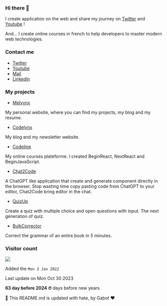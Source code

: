 ### Hi there 👋

I create application on the web and share my journey on [Twitter](https://twitter.com/melvynxdev) and [Youtube](https://www.youtube.com/channel/UC5HDIVwuqoIuKKw-WbQ4CvA) !

And... I create online courses in french to help developers to master modern web technologies.

### Contact me

* [Twitter](https://twitter.com/melvynxdev)
* [Youtube](https://www.youtube.com/channel/UC5HDIVwuqoIuKKw-WbQ4CvA)
* [Mail](mailto:contact@melvynx.com)
* [Linkedin](https://www.linkedin.com/in/melvyn-malherbe/)

### My projects

* [Melvynx](https://melvynx.com)

My personal website, where you can find my projects, my blog and my resume.

* [Codelynx](https://codelynx.dev)

My blog and my newsletter website.

* [Codeline](https://app.codelynx.dev)

My online courses plateforme. I created BeginReact, NextReact and BeginJavaScript.

* [Chat2Code](https://chat2code.dev)

A ChatGPT like application that create and generate component directly in the browser. Stop wasting time copy pasting code from ChatGPT to your editor, Chat2Code bring editor in the chat.

* [QuizUp](https://quizup.app)

Create a quiz with multiple choice and open questions with input. The next generation of quiz.

* [BulkCorrector](https://bulkcorrector.com)

Correct the grammar of an entire book in 5 minutes.

### Visitor count

<img src="https://profile-counter.glitch.me/Melvynx/count.svg" />

Added the `Mon 3 Jan 2022`

Last update on Mon Oct 30 2023

**63 day before 2024 ⏱** days before new years

🤖 This README.md is updated with hate, by Gabot ❤️
